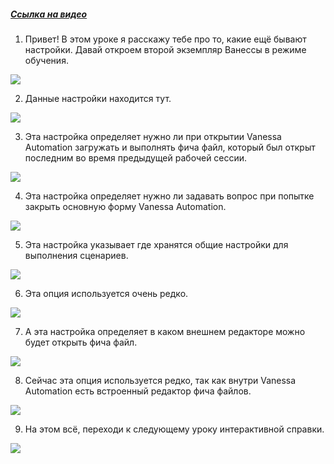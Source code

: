 ﻿##### [Ссылка на видео](https://youtu.be/b7chRigOiuA)

001. Привет! В этом уроке я расскажу тебе про то, какие ещё бывают настройки. Давай откроем второй экземпляр Ванессы в режиме обучения.

![](https://vanessa-files.do.bit-erp.ru/Doc/1.2.040.1/MD/Глава02/images/000_ЗакладкаСервисОсновныеПрочее.png)

002. Данные настройки находится тут.

![](https://vanessa-files.do.bit-erp.ru/Doc/1.2.040.1/MD/Глава02/images/007_ЗакладкаСервисОсновныеПрочее.png)

003. Эта настройка определяет нужно ли при открытии Vanessa Automation загружать и выполнять фича файл, который был открыт последним во время предыдущей рабочей сессии.

![](https://vanessa-files.do.bit-erp.ru/Doc/1.2.040.1/MD/Глава02/images/012_ЗакладкаСервисОсновныеПрочее.png)

004. Эта настройка определяет нужно ли задавать вопрос при попытке закрыть основную форму Vanessa Automation.

![](https://vanessa-files.do.bit-erp.ru/Doc/1.2.040.1/MD/Глава02/images/017_ЗакладкаСервисОсновныеПрочее.png)

005. Эта настройка указывает где хранятся общие настройки для выполнения сценариев.

![](https://vanessa-files.do.bit-erp.ru/Doc/1.2.040.1/MD/Глава02/images/022_ЗакладкаСервисОсновныеПрочее.png)

006. Эта опция используется очень редко.

![](https://vanessa-files.do.bit-erp.ru/Doc/1.2.040.1/MD/Глава02/images/025_ЗакладкаСервисОсновныеПрочее.png)

007. А эта настройка определяет в каком внешнем редакторе можно будет открыть фича файл.

![](https://vanessa-files.do.bit-erp.ru/Doc/1.2.040.1/MD/Глава02/images/028_ЗакладкаСервисОсновныеПрочее.png)

008. Сейчас эта опция используется редко, так как внутри Vanessa Automation есть встроенный редактор фича файлов.

![](https://vanessa-files.do.bit-erp.ru/Doc/1.2.040.1/MD/Глава02/images/031_ЗакладкаСервисОсновныеПрочее.png)

009. На этом всё, переходи к следующему уроку интерактивной справки.

![](https://vanessa-files.do.bit-erp.ru/Doc/1.2.040.1/MD/Глава02/images/032_ЗакладкаСервисОсновныеПрочее.png)
